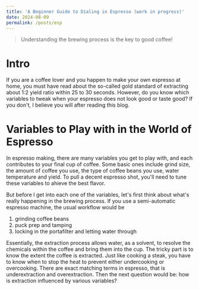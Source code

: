 ```yaml
---
title: 'A Beginner Guide to Dialing in Espresso (work in progress)'
date: 2024-08-09
permalink: /posts/esp
---
```


> Understanding the brewing process is the key to good coffee!

# Intro

If you are a coffee lover and you happen to make your own espresso at home, you must have read about the so-called gold standard of extracting about 1:2 yield ratio within 25 to 30 seconds. However, do you know which variables to tweak when your espresso does not look good or taste good? If you don't, I believe you will after reading this blog.

# Variables to Play with in the World of Espresso

In espresso making, there are many variables you get to play with, and each contributes to your final cup of coffee. Some basic ones include grind size, the amount of coffee you use, the type of coffee beans you use, water temperature and yield. To pull a decent espresso shot, you'll need to tune these variables to ahieve the best flavor. 

But before I get into each one of the variables, let's first think about what's really happening in the brewing process. If you use a semi-automatic espresso machine, the usual workflow would be

1. grinding coffee beans
2. puck prep and tamping
3. locking in the portafilter and letting water through

Essentially, the extraction process allows water, as a solvent, to resolve the chemicals within the coffee and bring them into the cup. The tricky part is to know the extent the coffee is extracted. Just like cooking a steak, you have to know when to stop the heat to prevent either undercooking or overcooking. There are exact matching terms in espresso, that is underextraction and overextraction. Then the next question would be: how is extraction influenced by various variables?


